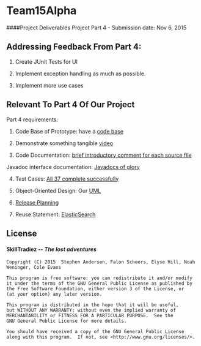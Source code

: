 # Team15Alpha
####Project Deliverables 
Project Part 4 - Submission date: Nov 6, 2015

## Addressing Feedback From Part 4:
  1. Create JUnit Tests for UI
  2. Implement exception handling as much as possible.
  
  3. Implement more use cases

## Relevant To Part 4 Of Our Project
Part 4 requirements:


   1. Code Base of Prototype: have a [code base](https://github.com/CMPUT301F15T15/Team15Alpha)


   2. Demonstrate something tangible [video](https://github.com/CMPUT301F15T15/Team15Alpha/blob/master/p4.mp4) 
   
   
   3. Code Documentation: [brief introductory comment for each source file](https://github.com/CMPUT301F15T15/Team15Alpha/wiki/Brief-Comment-For-Each-File)
   
   Javadoc interface documentation: [Javadocs of glory](https://github.com/CMPUT301F15T15/Team15Alpha/tree/master/docs/Javadocs)

   4. Test Cases: [All 37 complete successfully](https://github.com/CMPUT301F15T15/Team15Alpha/tree/master/Skill/app/src/androidTest/java/com/skilltradiez/skilltraderz)
   

   5. Object-Oriented Design: Our [UML](https://github.com/CMPUT301F15T15/Team15Alpha/tree/master/docs/UML)

   6. [Release Planning](https://github.com/CMPUT301F15T15/Team15Alpha/wiki/Release-Planning)

   7. Reuse Statement: [ElasticSearch](https://github.com/CMPUT301F15T15/Team15Alpha/wiki/ElasticSearch)



## License 
####   __SkillTradiez__ -- _The lost adventures_
   
    Copyright (C) 2015  Stephen Andersen, Falon Scheers, Elyse Hill, Noah Weninger, Cole Evans

    This program is free software: you can redistribute it and/or modify
    it under the terms of the GNU General Public License as published by
    the Free Software Foundation, either version 3 of the License, or
    (at your option) any later version.

    This program is distributed in the hope that it will be useful,
    but WITHOUT ANY WARRANTY; without even the implied warranty of
    MERCHANTABILITY or FITNESS FOR A PARTICULAR PURPOSE.  See the
    GNU General Public License for more details.

    You should have received a copy of the GNU General Public License
    along with this program.  If not, see <http://www.gnu.org/licenses/>.
